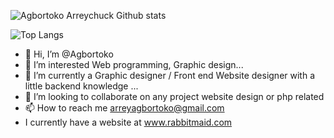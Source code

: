 ![Agbortoko Arreychuck Github stats](https://github-readme-stats.vercel.app/api?username=Agbortoko&show_icons=true&theme=radical)

![Top Langs](https://github-readme-stats.vercel.app/api/top-langs/?username=Agbortoko&layout=compact)

 
- 👋 Hi, I’m @Agbortoko
- 👀 I’m interested Web programming,  Graphic design...
- 🌱 I’m currently a Graphic designer / Front end Website designer with a little backend knowledge ...
- 💞️ I’m looking to collaborate on any project website design or php related
- 📫 How to reach me arreyagbortoko@gmail.com
- I currently have a website at www.rabbitmaid.com
<!---
Agbortoko/Agbortoko is a ✨ special ✨ repository because its `README.md` (this file) appears on your GitHub profile.
You can click the Preview link to take a look at your changes.
--->
